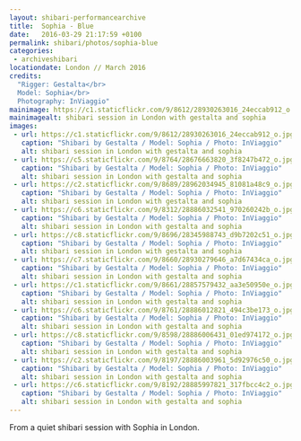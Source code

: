 ```yaml
---
layout: shibari-performancearchive
title:  Sophia - Blue
date:   2016-03-29 21:17:59 +0100
permalink: shibari/photos/sophia-blue
categories:
 - archiveshibari
locationdate: London // March 2016
credits:
  "Rigger: Gestalta</br>
  Model: Sophia</br>
  Photography: InViaggio"
mainimage: https://c1.staticflickr.com/9/8612/28930263016_24eccab912_o.jpg
mainimagealt: shibari session in London with gestalta and sophia
images:
 - url: https://c1.staticflickr.com/9/8612/28930263016_24eccab912_o.jpg
   caption: "Shibari by Gestalta / Model: Sophia / Photo: InViaggio"
   alt: shibari session in London with gestalta and sophia
 - url: https://c5.staticflickr.com/9/8764/28676663820_3f8247b472_o.jpg
   caption: "Shibari by Gestalta / Model: Sophia / Photo: InViaggio"
   alt: shibari session in London with gestalta and sophia
 - url: https://c2.staticflickr.com/9/8689/28962034945_81081a48c9_o.jpg
   caption: "Shibari by Gestalta / Model: Sophia / Photo: InViaggio"
   alt: shibari session in London with gestalta and sophia
 - url: https://c6.staticflickr.com/9/8312/28886032541_970260242b_o.jpg
   caption: "Shibari by Gestalta / Model: Sophia / Photo: InViaggio"
   alt: shibari session in London with gestalta and sophia
 - url: https://c8.staticflickr.com/9/8696/28345988743_d9b7202c51_o.jpg
   caption: "Shibari by Gestalta / Model: Sophia / Photo: InViaggio"
   alt: shibari session in London with gestalta and sophia
 - url: https://c7.staticflickr.com/9/8660/28930279646_a7d67434ca_o.jpg
   caption: "Shibari by Gestalta / Model: Sophia / Photo: InViaggio"
   alt: shibari session in London with gestalta and sophia
 - url: https://c1.staticflickr.com/9/8661/28857579432_aa3e50950e_o.jpg
   caption: "Shibari by Gestalta / Model: Sophia / Photo: InViaggio"
   alt: shibari session in London with gestalta and sophia
 - url: https://c6.staticflickr.com/9/8761/28886012821_494c3be173_o.jpg
   caption: "Shibari by Gestalta / Model: Sophia / Photo: InViaggio"
   alt: shibari session in London with gestalta and sophia
 - url: https://c8.staticflickr.com/9/8598/28886006431_01ed974172_o.jpg
   caption: "Shibari by Gestalta / Model: Sophia / Photo: InViaggio"
   alt: shibari session in London with gestalta and sophia
 - url: https://c2.staticflickr.com/9/8197/28886003961_5d92976c50_o.jpg
   caption: "Shibari by Gestalta / Model: Sophia / Photo: InViaggio"
   alt: shibari session in London with gestalta and sophia
 - url: https://c6.staticflickr.com/9/8192/28885997821_317fbcc4c2_o.jpg
   caption: "Shibari by Gestalta / Model: Sophia / Photo: InViaggio"
   alt: shibari session in London with gestalta and sophia
---
```

From a quiet shibari session with Sophia in London.
